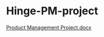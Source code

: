 # Hinge-PM-project

[Product Management Project.docx](https://github.com/sanzi4/Hinge-PM-project/files/7148789/Product.Management.Project.docx)
